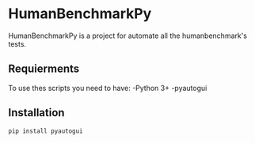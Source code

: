 # HumanBenchmarkPy

HumanBenchmarkPy is a project for automate all the humanbenchmark's tests.

## Requierments

To use thes scripts you need to have:
  -Python 3+
  -pyautogui
  
## Installation

```bash
pip install pyautogui
```
